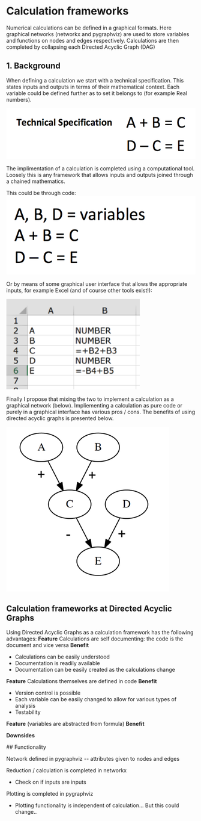# Calculation frameworks 

Numerical calculations can be defined in a graphical formats. Here graphical networks (networkx and pygraphviz) are used to store variables and functions on nodes and edges respectively. Calculations are then completed by collapsing each Directed Acyclic Graph (DAG)

## 1. Background 

When defining a calculation we start with a technical specification. This states inputs and outputs in terms of  their mathematical context. Each variable could be defined further as to set it belongs to (for example Real numbers).

![Technical Specification of a calculation](https://github.com/jdvt/dag-calculation-framework/blob/master/readme_images/technical_specification.png)

The implimentation of a calculation is completed using a computational tool. Loosely this is any framework that allows inputs and outputs joined through a chained mathematics. 

This could be through code: 
![Calculation implemented in code](https://github.com/jdvt/dag-calculation-framework/blob/master/readme_images/code_implementation.png)

Or by means of some graphical user interface that allows the appropriate inputs, for example Excel (and of course other tools exist!): 

![Calculation implemented in a graphical user interface"](https://github.com/jdvt/dag-calculation-framework/blob/master/readme_images/excel_implementation.png)

Finally I propose that mixing the two to implement a calculation as a graphical network (below). Impliementing a calculation as pure code or purely in a graphical interface has various pros / cons. The benefits of using directed acyclic graphs is presented below. 

![Calculation implemented as a graphical network](https://github.com/jdvt/dag-calculation-framework/blob/master/readme_images/graphical_network_implementation.png)


## Calculation frameworks at Directed Acyclic Graphs

Using Directed Acyclic Graphs as a calculation framework has the following advantages:
**Feature** Calculations are self documenting: the code is the document and vice versa
**Benefit** 
* Calculations can be easily understood 
* Documentation is readily available 
* Documentation can be easily created as the calculations change 

**Feature** Calculations themselves are defined in code 
**Benefit** 
* Version control is possible 
* Each variable can be easily changed to allow for various types of analysis 
* Testability 

**Feature**  (variables are abstracted from formula)
**Benefit** 

**Downsides** 



## Functionality

Network defined in pygraphviz 
-- attributes given to nodes and edges 

Reduction / calculation is completed in networkx 
- Check on if inputs are inputs 

Plotting is completed in pygraphviz
- Plotting functionality is independent of calculation... But this could change.. 